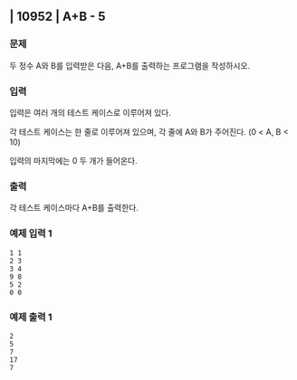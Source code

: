## | 10952 | A+B - 5

### 문제

두 정수 A와 B를 입력받은 다음, A+B를 출력하는 프로그램을 작성하시오.

### 입력

입력은 여러 개의 테스트 케이스로 이루어져 있다.

각 테스트 케이스는 한 줄로 이루어져 있으며, 각 줄에 A와 B가 주어진다. (0 < A, B < 10)

입력의 마지막에는 0 두 개가 들어온다.

### 출력

각 테스트 케이스마다 A+B를 출력한다.

### 예제 입력 1

```
1 1
2 3
3 4
9 8
5 2
0 0
```

### 예제 출력 1

```
2
5
7
17
7
```
